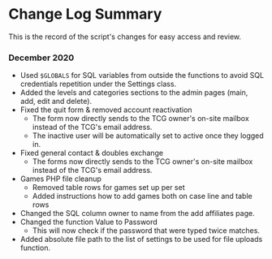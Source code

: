 # Change Log Summary
This is the record of the script's changes for easy access and review.

### December 2020
- Used `$GLOBALS` for SQL variables from outside the functions to avoid SQL credentials repetition under the Settings class.
- Added the levels and categories sections to the admin pages (main, add, edit and delete).
- Fixed the quit form & removed account reactivation
  - The form now directly sends to the TCG owner's on-site mailbox instead of the TCG's email address.
  - The inactive user will be automatically set to active once they logged in.
- Fixed general contact & doubles exchange
  - The forms now directly sends to the TCG owner's on-site mailbox instead of the TCG's email address.
- Games PHP file cleanup
  - Removed table rows for games set up per set
  - Added instructions how to add games both on case line and table rows
- Changed the SQL column owner to name from the add affiliates page.
- Changed the function Value to Password
  - This will now check if the password that were typed twice matches.
- Added absolute file path to the list of settings to be used for file uploads function.
